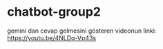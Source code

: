 # chatbot-group2

gemini dan cevap gelmesini gösteren videonun linki:   https://youtu.be/4NLDq-Vp43s
